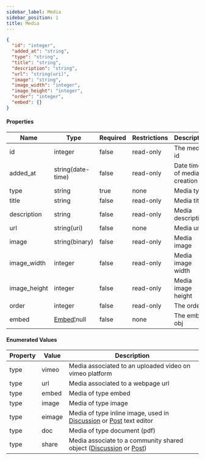 ```yaml
---
sidebar_label: Media
sidebar_position: 1
title: Media
---
```


```json
{
  "id": "integer",
  "added_at": "string",
  "type": "string",
  "title": "string",
  "description": "string",
  "url": "string(uri)",
  "image": "string",
  "image_width": "integer",
  "image_height": "integer",
  "order": "integer",
  "embed": {}
}

```

#### Properties

|Name|Type|Required|Restrictions| Description                 |
|---|---|---|---|-----------------------------|
|id|integer|false|read-only| The media id                |
|added_at|string(date-time)|false|read-only| Date time of media creation |
|type|string|true|none| Media type                  |
|title|string|false|read-only| Media title                 |
|description|string|false|read-only| Media description           |
|url|string(uri)|false|none| Media url                   |
|image|string(binary)|false|read-only| Media image                 |
|image_width|integer|false|read-only| Media image width           |
|image_height|integer|false|read-only| Media image     height      |
|order|integer|false|read-only| The order                   |
|embed|[Embed](/docs/apireference/v2/schemas/embed)¦null|false|none| The embed obj               |

#### Enumerated Values

|Property|Value|Description|
|---|---|---|
|type|vimeo|Media associated to an uploaded video on vimeo platform|
|type|url|Media associated to a webpage url|
|type|embed|Media of type embed|
|type|image|Media of type image|
|type|eimage|Media of type inline image, used in [Discussion](/docs/apireference/v2/discussion/get_all_discussions) or [Post](/docs/apireference/v2/post/get_all_posts)  text editor|
|type|doc|Media of type document (pdf)|
|type|share|Media associate to a community shared object ([Discussion](/docs/apireference/v2/schemas/discussion) or [Post](/docs/apireference/v2/schemas/post))|
